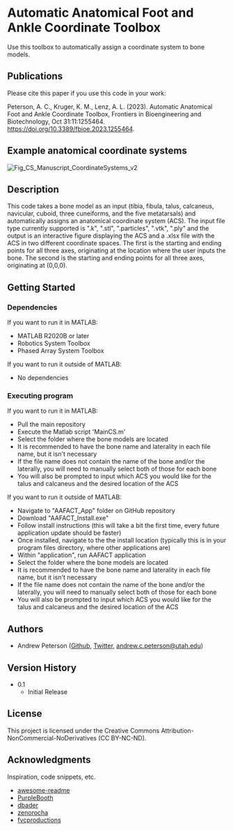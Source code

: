 # Automatic Anatomical Foot and Ankle Coordinate Toolbox

Use this toolbox to automatically assign a coordinate system to bone models.

## Publications
Please cite this paper if you use this code in your work:

Peterson, A. C., Kruger, K. M., Lenz, A. L. (2023). Automatic Anatomical Foot and Ankle Coordinate Toolbox, Frontiers in Bioengineering and Biotechnology, Oct 31:11:1255464. https://doi.org/10.3389/fbioe.2023.1255464.

## Example anatomical coordinate systems

![Fig_CS_Manuscript_CoordinateSystems_v2](https://github.com/Lenz-Lab/AAFACT/assets/70289972/9beab321-2de5-40a1-9bb1-667924df24a9)

## Description

This code takes a bone model as an input (tibia, fibula, talus, calcaneus, navicular, cuboid, three cuneiforms, and the five metatarsals) and automatically assigns an anatomical coordinate system (ACS). The input file type currently supported is ".k", ".stl", ".particles", ".vtk", ".ply" and the output is an interactive figure displaying the ACS and a .xlsx file with the ACS in two different coordinate spaces. The first is the starting and ending points for all three axes, originating at the location where the user inputs the bone. The second is the starting and ending points for all three axes, originating at (0,0,0).

## Getting Started

### Dependencies

If you want to run it in MATLAB:
* MATLAB R2020B or later
* Robotics System Toolbox
* Phased Array System Toolbox

If you want to run it outside of MATLAB:
* No dependencies

### Executing program

If you want to run it in MATLAB:
* Pull the main repository
* Execute the Matlab script 'MainCS.m'
* Select the folder where the bone models are located
* It is recommended to have the bone name and laterality in each file name, but it isn't necessary
* If the file name does not contain the name of the bone and/or the laterally, you will need to manually select both of those for each bone
* You will also be prompted to input which ACS you would like for the talus and calcaneus and the desired location of the ACS

If you want to run it outside of MATLAB:
* Navigate to "AAFACT_App" folder on GitHub repository
* Download "AAFACT_Install.exe"
* Follow install instructions (this will take a bit the first time, every future application update should be faster)
* Once installed, navigate to the the install location (typically this is in your program files directory, where other applications are)
* Within "application", run AAFACT application
* Select the folder where the bone models are located
* It is recommended to have the bone name and laterality in each file name, but it isn't necessary
* If the file name does not contain the name of the bone and/or the laterally, you will need to manually select both of those for each bone
* You will also be prompted to input which ACS you would like for the talus and calcaneus and the desired location of the ACS

## Authors

* Andrew Peterson ([Github](https://github.com/AndrewCPeters0n), [Twitter](https://twitter.com/AndrewCPeters0n), andrew.c.peterson@utah.edu)

## Version History

* 0.1
    * Initial Release

## License

This project is licensed under the Creative Commons Attribution-NonCommercial-NoDerivatives (CC BY-NC-ND).

## Acknowledgments

Inspiration, code snippets, etc.
* [awesome-readme](https://github.com/matiassingers/awesome-readme)
* [PurpleBooth](https://gist.github.com/PurpleBooth/109311bb0361f32d87a2)
* [dbader](https://github.com/dbader/readme-template)
* [zenorocha](https://gist.github.com/zenorocha/4526327)
* [fvcproductions](https://gist.github.com/fvcproductions/1bfc2d4aecb01a834b46)
